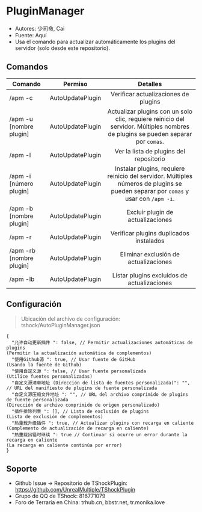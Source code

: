 # PluginManager

- Autores: 少司命, Cai
- Fuente: Aquí
- Usa el comando para actualizar automáticamente los plugins del servidor (solo desde este repositorio).

## Comandos

| Comando                  |     Permiso      |                                                              Detalles                                                              |
|--------------------------|:----------------:|:----------------------------------------------------------------------------------------------------------------------------------:|
| /apm -c                  | AutoUpdatePlugin |                                                Verificar actualizaciones de plugins                                                |
| /apm -u [nombre plugin]  | AutoUpdatePlugin |  Actualizar plugins con un solo clic, requiere reinicio del servidor. Múltiples nombres de plugins se pueden separar por `comas`.  |
| /apm -l                  | AutoUpdatePlugin |                                              Ver la lista de plugins del repositorio                                               |
| /apm -i [número plugin]  | AutoUpdatePlugin | Instalar plugins, requiere reinicio del servidor. Múltiples números de plugins se pueden separar por `comas` y usar con `/apm -i`. |
| /apm -b [nombre plugin]  | AutoUpdatePlugin |                                                 Excluir plugin de actualizaciones                                                  |
| /apm -r                  | AutoUpdatePlugin |                                              Verificar plugins duplicados instalados                                               |
| /apm -rb [nombre plugin] | AutoUpdatePlugin |                                               Eliminar exclusión de actualizaciones                                                |
| /apm -lb                 | AutoUpdatePlugin |                                            Listar plugins excluidos de actualizaciones                                             |

## Configuración
> Ubicación del archivo de configuración: tshock/AutoPluginManager.json
```json5
{
  "允许自动更新插件 ": false, // Permitir actualizaciones automáticas de plugins
(Permitir la actualización automática de complementos)
  "使用Github源 ": true, // Usar fuente de GitHub
(Usando la fuente de Github)
  "使用自定义源 ": false, // Usar fuente personalizada
(Utilice fuentes personalizadas)
  "自定义源清单地址 (Dirección de lista de fuentes personalizada)": "", // URL del manifiesto de plugins de fuente personalizada
  "自定义源压缩文件地址 ": "", // URL del archivo comprimido de plugins de fuente personalizada
(Dirección de archivo comprimido de origen personalizado)
  "插件排除列表 ": [], // Lista de exclusión de plugins
(Lista de exclusión de complementos)
  "热重载升级插件 ": true, // Actualizar plugins con recarga en caliente
(Complemento de actualización de recarga en caliente)
  "热重载出错时继续 ": true // Continuar si ocurre un error durante la recarga en caliente
(La recarga en caliente continúa por error)
}
```

## Soporte

- Github Issue -> Repositorio de TShockPlugin: https://github.com/UnrealMultiple/TShockPlugin
- Grupo de QQ de TShock: 816771079
- Foro de Terraria en China: trhub.cn, bbstr.net, tr.monika.love